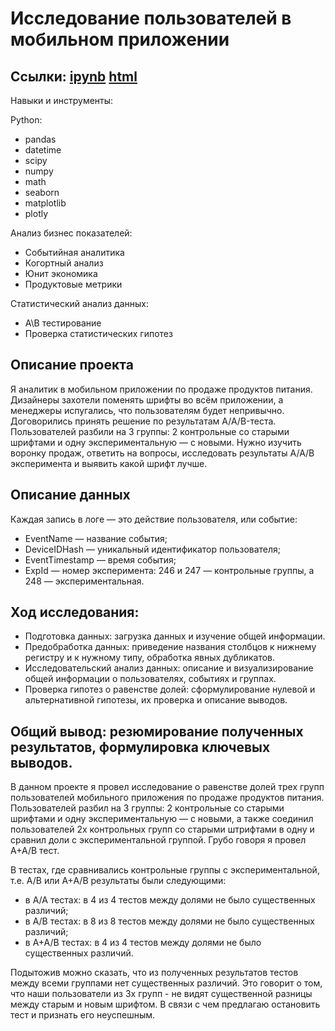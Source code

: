 # Исследование пользователей в мобильном приложении

## Ссылки: [ipynb](https://github.com/ilduskhisamov/Portfolio/blob/680442c4d6cac63506c29da38e09a3b8b3c85165/analysis_user_behavior/project_analysis_user_behavior.ipynb) [html](https://github.com/ilduskhisamov/Portfolio/blob/680442c4d6cac63506c29da38e09a3b8b3c85165/analysis_user_behavior/project_analysis_user_behavior.html)

Навыки и инструменты:

Python:
- pandas
- datetime
- scipy
- numpy
- math
- seaborn
- matplotlib
- plotly

Анализ бизнес показателей:
- Событийная аналитика
- Когортный анализ
- Юнит экономика
- Продуктовые метрики

Статистический анализ данных:
- A\B тестирование
- Проверка статистических гипотез

## Описание проекта
Я аналитик в мобильном приложении по продаже продуктов питания. Дизайнеры захотели поменять шрифты во всём приложении, а менеджеры испугались, что пользователям будет непривычно. Договорились принять решение по результатам A/A/B-теста. Пользователей разбили на 3 группы: 2 контрольные со старыми шрифтами и одну экспериментальную — с новыми.
Нужно изучить воронку продаж, ответить на вопросы, исследовать результаты А/А/В эксперимента и выявить какой шрифт лучше.

## Описание данных
Каждая запись в логе — это действие пользователя, или событие:

- EventName — название события;
- DeviceIDHash — уникальный идентификатор пользователя;
- EventTimestamp — время события;
- ExpId — номер эксперимента: 246 и 247 — контрольные группы, а 248 — экспериментальная.

## Ход исследования:
- Подготовка данных: загрузка данных и изучение общей информации.
- Предобработка данных: приведение названия столбцов к нижнему регистру и к нужному типу, обработка явных дубликатов.
- Исследовательский анализ данных: описание и визуализирование общей информации о пользователях, событиях и группах.
- Проверка гипотез о равенстве долей: сформулирование нулевой и альтернативной гипотезы, их проверка и описание выводов.

## Общий вывод: резюмирование полученных результатов, формулировка ключевых выводов.
В данном проекте я провел исследование о равенстве долей трех групп пользователей мобильного приложения по продаже продуктов питания. Пользователей разбил на 3 группы: 2 контрольные со старыми шрифтами и одну экспериментальную — с новыми, а также соединил пользователей 2х контрольных групп со старыми штрифтами в одну и сравнил доли с экспериментальной группой. Грубо говоря я провел А+А/В тест.

В тестах, где сравнивались контрольные группы с экспериментальной, т.е. А/В или А+А/В результаты были следующими:
- в А/А тестах: в 4 из 4 тестов между долями не было существенных различий;
- в А/В тестах: в 8 из 8 тестов между долями не было существенных различий;
- в А+А/В тестах: в 4 из 4 тестов между долями не было существенных различий.

Подытожив можно сказать, что из полученных результатов тестов между всеми группами нет существенных различий. Это говорит о том, что наши пользователи из 3х групп - не видят существенной разницы между старым и новым шрифтом. В связи с чем предлагаю остановить тест и признать его неуспешным.
